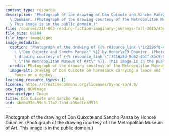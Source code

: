 ```yaml
---
content_type: resource
description: "Photograph of the drawing of Don Quixote and Sancho Panza by Honor\xE9\
  \ Daumier. (Photograph of the drawing courtesy of The Metropolitan Museum of Art.\
  \ This image is in the public domain.)"
file: /courses/21l-003-reading-fiction-imaginary-journeys-fall-2015/4bd0437d99c317a27a3d496e81c83516_21l-003f15.jpg
file_size: 66184
file_type: image/jpeg
image_metadata:
  caption: "Photograph of the drawing of {{% resource_link \"1c2296f8-cd0f-4103-a2e6-5a79bdfa5a6a\"\
    \ \"Don Quixote and Sancho Panza\" %}} by Honor\xE9 Daumier. (Photograph of the\
    \ drawing courtesy of {{% resource_link \"f7416a8d-9d62-4b1f-8bc9-5024cdf8916e\"\
    \ \"The Metropolitan Museum of Art\" %}}. This image is in the public domain.)"
  credit: Photograph of the drawing courtesy of the Metropolitan Museum of Art.
  image-alt: Drawing of Don Quixote on horseback carrying a lance and leading Sancho
    Panza on a donkey.
learning_resource_types: []
license: https://creativecommons.org/licenses/by-nc-sa/4.0/
ocw_type: OCWImage
resourcetype: Image
title: Don Quixote and Sancho Pansa
uid: 4bd0437d-99c3-17a2-7a3d-496e81c83516
---
```

Photograph of the drawing of Don Quixote and Sancho Panza by Honoré Daumier. (Photograph of the drawing courtesy of The Metropolitan Museum of Art. This image is in the public domain.)